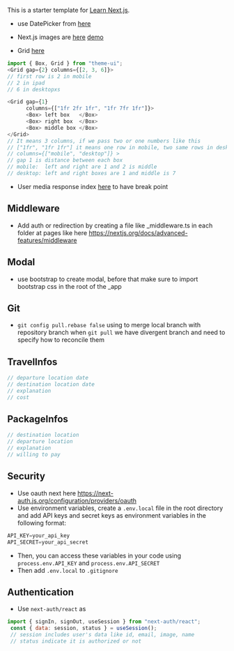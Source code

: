 This is a starter template for [Learn Next.js](https://nextjs.org/learn).
* use DatePicker from [here](https://codeburst.io/form-validation-with-next-js-react-part-2-60753d98c252)

* Next.js images are [here](https://github.com/vercel/next.js/blob/canary/examples/image-component/pages/background.js) [demo](https://image-component.nextjs.gallery/background)
* Grid [here](https://theme-ui.com/components/grid)
```javascript
import { Box, Grid } from "theme-ui";
<Grid gap={2} columns={[2, 3, 6]}>
// first row is 2 in mobile
// 2 in ipad 
// 6 in desktopxs
```
```javascript
<Grid gap={1}
      columns={["1fr 2fr 1fr", "1fr 7fr 1fr"]}>
      <Box> left box   </Box>
      <Box> right box  </Box>
      <Box> middle box </Box>
</Grid>
// It means 3 columns, if we pass two or one numbers like this 
// ["1fr", "1fr 1fr"] it means one row in mobile, two same rows in desktop
// columns={["mobile", "desktop"]} >
// gap 1 is distance between each box
// mobile:  left and right are 1 and 2 is middle
// desktop: left and right boxes are 1 and middle is 7
```

* User media response index [here](https://theme-ui.com/packages/match-media/) to have break point

## Middleware
* Add auth or redirection by creating a file like _middleware.ts in each folder at pages like here
https://nextjs.org/docs/advanced-features/middleware

## Modal
* use bootstrap to create  modal, before that make sure to import bootstrap css in the root of the _app 


## Git
* `git config pull.rebase false` using to merge local branch with repository branch when `git pull` we have divergent branch and need to specify how to reconcile them


## TravelInfos
```javascript
// departure location date 
// destination location date
// explanation
// cost 

```
## PackageInfos
```javascript
// destination location
// departure location 
// explanation
// willing to pay

```

## Security

* Use oauth next here https://next-auth.js.org/configuration/providers/oauth
* Use environment variables, create a `.env.local` file in the root directory and add API keys and secret keys as environment variables in the following format:
```javascript
API_KEY=your_api_key
API_SECRET=your_api_secret
```
* Then, you can access these variables in your code using `process.env.API_KEY` and `process.env.API_SECRET`
* Then add `.env.local` to `.gitignore` 


## Authentication
* Use `next-auth/react` as
```javascript
import { signIn, signOut, useSession } from "next-auth/react";
 const { data: session, status } = useSession();
 // session includes user's data like id, email, image, name
 // status indicate it is authorized or not
```
